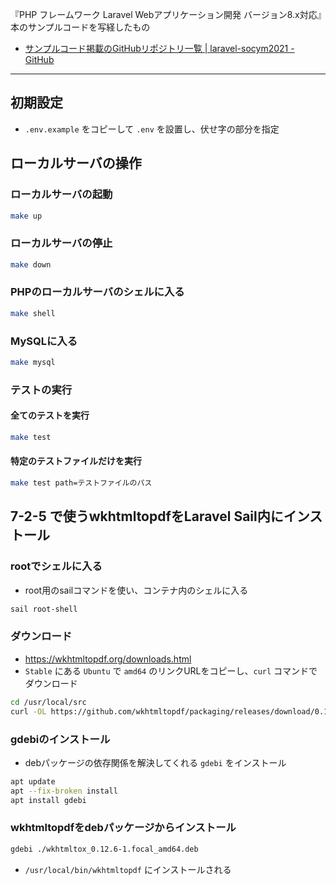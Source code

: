 『PHP フレームワーク Laravel Webアプリケーション開発 バージョン8.x対応』本のサンプルコードを写経したもの

- [サンプルコード掲載のGitHubリポジトリ一覧 | laravel-socym2021 - GitHub](https://github.com/laravel-socym2021)




---




## 初期設定

- `.env.example` をコピーして `.env` を設置し、伏せ字の部分を指定




## ローカルサーバの操作


### ローカルサーバの起動

```sh
make up
```

### ローカルサーバの停止

```sh
make down
```

### PHPのローカルサーバのシェルに入る

```sh
make shell
```

### MySQLに入る

```sh
make mysql
```

### テストの実行

#### 全てのテストを実行
```sh
make test
```

#### 特定のテストファイルだけを実行
```sh
make test path=テストファイルのパス
```




## 7-2-5 で使うwkhtmltopdfをLaravel Sail内にインストール


### rootでシェルに入る

- root用のsailコマンドを使い、コンテナ内のシェルに入る
```sh
sail root-shell
```

### ダウンロード

- https://wkhtmltopdf.org/downloads.html
- `Stable` にある `Ubuntu` で `amd64` のリンクURLをコピーし、`curl` コマンドでダウンロード
```sh
cd /usr/local/src
curl -OL https://github.com/wkhtmltopdf/packaging/releases/download/0.12.6-1/wkhtmltox_0.12.6-1.focal_amd64.deb
```


### gdebiのインストール

- debパッケージの依存関係を解決してくれる `gdebi` をインストール
```sh
apt update
apt --fix-broken install
apt install gdebi
```


### wkhtmltopdfをdebパッケージからインストール

```sh
gdebi ./wkhtmltox_0.12.6-1.focal_amd64.deb
```

- `/usr/local/bin/wkhtmltopdf` にインストールされる



